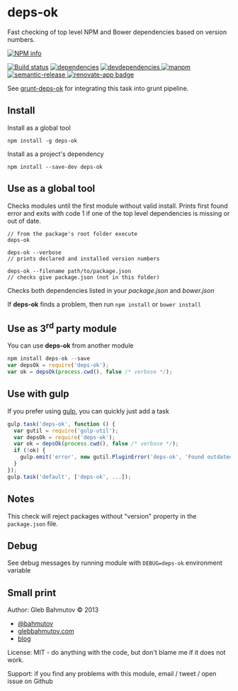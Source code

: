 # deps-ok

Fast checking of top level NPM and Bower dependencies based on version numbers.

[![NPM info][nodei.co]](https://npmjs.org/package/deps-ok)

[![Build status][ci-image]][ci-url]
[![dependencies][dependencies-image]][dependencies-url]
[![devdependencies][deps-ok-devdependencies-image] ][deps-ok-devdependencies-url]
[![manpm](https://img.shields.io/badge/manpm-%E2%9C%93-3399ff.svg)](https://github.com/bahmutov/manpm)
[![semantic-release][semantic-image] ][semantic-url]
[![renovate-app badge][renovate-badge]][renovate-app]

See [grunt-deps-ok](https://github.com/bahmutov/grunt-deps-ok) for
integrating this task into grunt pipeline.

## Install

Install as a global tool

    npm install -g deps-ok

Install as a project's dependency

    npm install --save-dev deps-ok

## Use as a global tool

Checks modules until the first module without valid install.
Prints first found error and exits with code 1 if one of the
top level dependencies is missing or out of date.

    // from the package's root folder execute
    deps-ok

    deps-ok --verbose
    // prints declared and installed version numbers

    deps-ok --filename path/to/package.json
    // checks give package.json (not in this folder)

Checks both dependencies listed in your *package.json* and *bower.json*

If **deps-ok** finds a problem, then run `npm install` or `bower install`

## Use as 3<sup>rd</sup> party module

You can use **deps-ok** from another module

```javascript
npm install deps-ok --save
var depsOk = require('deps-ok');
var ok = depsOk(process.cwd(), false /* verbose */);
```

## Use with gulp

If you prefer using [gulp](), you can quickly just add a task

```js
gulp.task('deps-ok', function () {
  var gutil = require('gulp-util');
  var depsOk = require('deps-ok');
  var ok = depsOk(process.cwd(), false /* verbose */);
  if (!ok) {
    gulp.emit('error', new gutil.PluginError('deps-ok', 'Found outdated installs'));
  }
});
gulp.task('default', ['deps-ok', ...]);
```

## Notes

This check will reject packages without "version" property in the `package.json`
file.

## Debug

See debug messages by running module with `DEBUG=deps-ok` environment variable

## Small print

Author: Gleb Bahmutov &copy; 2013

* [@bahmutov](https://twitter.com/bahmutov)
* [glebbahmutov.com](http://glebbahmutov.com)
* [blog](http://glebbahmutov.com/blog/)

License: MIT - do anything with the code, but don't blame me if it does not work.

Support: if you find any problems with this module, email / tweet / open issue on Github

[ci-image]: https://travis-ci.org/bahmutov/deps-ok.svg?branch=master
[ci-url]: https://travis-ci.org/bahmutov/deps-ok
[nodei.co]: https://nodei.co/npm/deps-ok.svg?downloads=true
[dependencies-image]: https://david-dm.org/bahmutov/deps-ok.svg
[dependencies-url]: https://david-dm.org/bahmutov/deps-ok
[deps-ok-devdependencies-image]: https://david-dm.org/bahmutov/deps-ok/dev-status.svg
[deps-ok-devdependencies-url]: https://david-dm.org/bahmutov/deps-ok#info=devDependencies
[endorse-image]: https://api.coderwall.com/bahmutov/endorsecount.svg
[endorse-url]: https://coderwall.com/bahmutov
[semantic-image]: https://img.shields.io/badge/%20%20%F0%9F%93%A6%F0%9F%9A%80-semantic--release-e10079.svg
[semantic-url]: https://github.com/semantic-release/semantic-release
[renovate-badge]: https://img.shields.io/badge/renovate-app-blue.svg
[renovate-app]: https://renovateapp.com/
